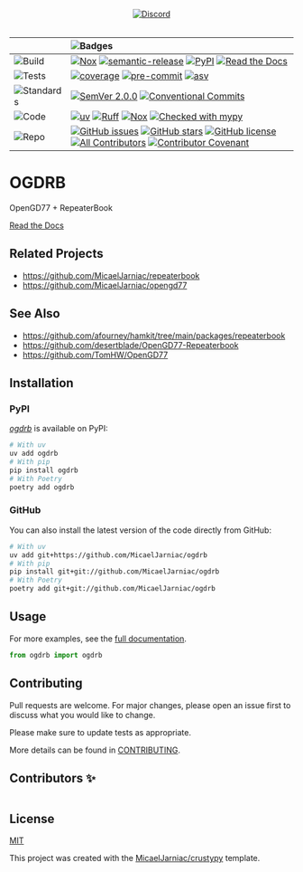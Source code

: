 <div align="center">

  [![Discord][badge-chat]][chat]
  <br>
  <br>

  | | ![Badges][label-badges] |
  |:-|:-|
  | ![Build][label-build] | [![Nox][badge-actions]][actions] [![semantic-release][badge-semantic-release]][semantic-release] [![PyPI][badge-pypi]][pypi] [![Read the Docs][badge-docs]][docs] |
  | ![Tests][label-tests] | [![coverage][badge-coverage]][coverage] [![pre-commit][badge-pre-commit]][pre-commit] [![asv][badge-asv]][asv] |
  | ![Standards][label-standards] | [![SemVer 2.0.0][badge-semver]][semver] [![Conventional Commits][badge-conventional-commits]][conventional-commits] |
  | ![Code][label-code] | [![uv][badge-uv]][uv] [![Ruff][badge-ruff]][ruff] [![Nox][badge-nox]][nox] [![Checked with mypy][badge-mypy]][mypy] |
  | ![Repo][label-repo] | [![GitHub issues][badge-issues]][issues] [![GitHub stars][badge-stars]][stars] [![GitHub license][badge-license]][license] [![All Contributors][badge-all-contributors]][contributors] [![Contributor Covenant][badge-code-of-conduct]][code-of-conduct] |
</div>

<!-- Badges -->
[badge-chat]: https://img.shields.io/badge/dynamic/json?color=green&label=chat&query=%24.approximate_presence_count&suffix=%20online&logo=discord&style=flat-square&url=https%3A%2F%2Fdiscord.com%2Fapi%2Fv10%2Finvites%2FYe9yJtZQuN%3Fwith_counts%3Dtrue
[chat]: https://discord.gg/Ye9yJtZQuN

<!-- Labels -->
[label-badges]: https://img.shields.io/badge/%F0%9F%94%96-badges-purple?style=for-the-badge
[label-build]: https://img.shields.io/badge/%F0%9F%94%A7-build-darkblue?style=flat-square
[label-tests]: https://img.shields.io/badge/%F0%9F%A7%AA-tests-darkblue?style=flat-square
[label-standards]: https://img.shields.io/badge/%F0%9F%93%91-standards-darkblue?style=flat-square
[label-code]: https://img.shields.io/badge/%F0%9F%92%BB-code-darkblue?style=flat-square
[label-repo]: https://img.shields.io/badge/%F0%9F%93%81-repo-darkblue?style=flat-square

<!-- Build -->
[badge-actions]: https://img.shields.io/github/actions/workflow/status/MicaelJarniac/ogdrb/ci.yml?branch=main&style=flat-square
[actions]: https://github.com/MicaelJarniac/ogdrb/actions
[badge-semantic-release]: https://img.shields.io/badge/%20%20%F0%9F%93%A6%F0%9F%9A%80-semantic--release-e10079?style=flat-square
[semantic-release]: https://github.com/semantic-release/semantic-release
[badge-pypi]: https://img.shields.io/pypi/v/ogdrb?style=flat-square
[pypi]: https://pypi.org/project/ogdrb
[badge-docs]: https://img.shields.io/readthedocs/ogdrb?style=flat-square
[docs]: https://ogdrb.readthedocs.io

<!-- Tests -->
[badge-coverage]: https://img.shields.io/codecov/c/gh/MicaelJarniac/ogdrb?logo=codecov&style=flat-square
[coverage]: https://codecov.io/gh/MicaelJarniac/ogdrb
[badge-pre-commit]: https://img.shields.io/badge/pre--commit-enabled-brightgreen?style=flat-square&logo=pre-commit&logoColor=white
[pre-commit]: https://github.com/pre-commit/pre-commit
[badge-asv]: https://img.shields.io/badge/benchmarked%20by-asv-blue?style=flat-square
[asv]: https://github.com/airspeed-velocity/asv

<!-- Standards -->
[badge-semver]: https://img.shields.io/badge/SemVer-2.0.0-blue?style=flat-square&logo=semver
[semver]: https://semver.org/spec/v2.0.0.html
[badge-conventional-commits]: https://img.shields.io/badge/Conventional%20Commits-1.0.0-yellow?style=flat-square
[conventional-commits]: https://conventionalcommits.org

<!-- Code -->
[badge-uv]: https://img.shields.io/endpoint?url=https://raw.githubusercontent.com/astral-sh/uv/main/assets/badge/v0.json&style=flat-square
[uv]: https://github.com/astral-sh/uv
[badge-ruff]: https://img.shields.io/endpoint?url=https://raw.githubusercontent.com/astral-sh/ruff/main/assets/badge/v2.json&style=flat-square
[ruff]: https://github.com/astral-sh/ruff
[badge-nox]: https://img.shields.io/badge/%F0%9F%A6%8A-Nox-D85E00.svg?style=flat-square
[nox]: https://github.com/wntrblm/nox
[badge-mypy]: https://img.shields.io/badge/mypy-checked-2A6DB2?style=flat-square
[mypy]: http://mypy-lang.org

<!-- Repo -->
[badge-issues]: https://img.shields.io/github/issues/MicaelJarniac/ogdrb?style=flat-square
[issues]: https://github.com/MicaelJarniac/ogdrb/issues
[badge-stars]: https://img.shields.io/github/stars/MicaelJarniac/ogdrb?style=flat-square
[stars]: https://github.com/MicaelJarniac/ogdrb/stargazers
[badge-license]: https://img.shields.io/github/license/MicaelJarniac/ogdrb?style=flat-square
[license]: https://github.com/MicaelJarniac/ogdrb/blob/main/LICENSE
<!-- ALL-CONTRIBUTORS-BADGE:START - Do not remove or modify this section -->
[badge-all-contributors]: https://img.shields.io/badge/all_contributors-0-orange.svg?style=flat-square
<!-- ALL-CONTRIBUTORS-BADGE:END -->
[contributors]: #Contributors-✨
[badge-code-of-conduct]: https://img.shields.io/badge/Contributor%20Covenant-2.1-4baaaa?style=flat-square
[code-of-conduct]: CODE_OF_CONDUCT.md
<!---->

# OGDRB
OpenGD77 + RepeaterBook

[Read the Docs][docs]

## Related Projects
- https://github.com/MicaelJarniac/repeaterbook
- https://github.com/MicaelJarniac/opengd77

## See Also
- https://github.com/afourney/hamkit/tree/main/packages/repeaterbook
- https://github.com/desertblade/OpenGD77-Repeaterbook
- https://github.com/TomHW/OpenGD77

## Installation

### PyPI
[*ogdrb*][pypi] is available on PyPI:

```bash
# With uv
uv add ogdrb
# With pip
pip install ogdrb
# With Poetry
poetry add ogdrb
```

### GitHub
You can also install the latest version of the code directly from GitHub:
```bash
# With uv
uv add git+https://github.com/MicaelJarniac/ogdrb
# With pip
pip install git+git://github.com/MicaelJarniac/ogdrb
# With Poetry
poetry add git+git://github.com/MicaelJarniac/ogdrb
```

## Usage
For more examples, see the [full documentation][docs].

```python
from ogdrb import ogdrb
```

## Contributing
Pull requests are welcome. For major changes, please open an issue first to discuss what you would like to change.

Please make sure to update tests as appropriate.

More details can be found in [CONTRIBUTING](CONTRIBUTING.md).

## Contributors ✨
<!-- ALL-CONTRIBUTORS-LIST:START - Do not remove or modify this section -->
<!-- prettier-ignore-start -->
<!-- markdownlint-disable -->
<table>
</table>

<!-- markdownlint-restore -->
<!-- prettier-ignore-end -->

<!-- ALL-CONTRIBUTORS-LIST:END -->

## License
[MIT](../LICENSE)

This project was created with the [MicaelJarniac/crustypy](https://github.com/MicaelJarniac/crustypy) template.
